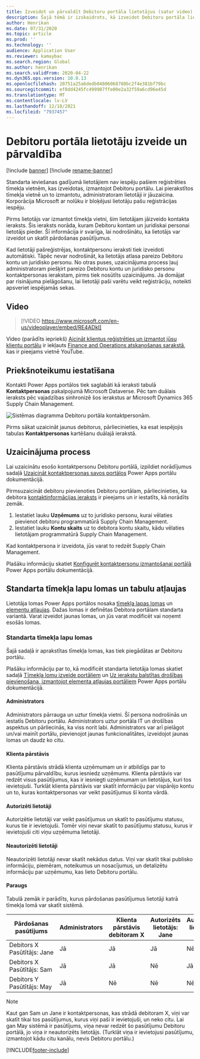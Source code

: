 ```yaml
---
title: Izveidot un pārvaldīt Debitoru portāla lietotājus (satur video)
description: Šajā tēmā ir izskaidrots, kā izveidot Debitoru portāla lietotāju kontus un iestatīt tiem atļaujas.
author: Henrikan
ms.date: 07/31/2020
ms.topic: article
ms.prod: ''
ms.technology: ''
audience: Application User
ms.reviewer: kamaybac
ms.search.region: Global
ms.author: henrikan
ms.search.validFrom: 2020-04-22
ms.dyn365.ops.version: 10.0.13
ms.openlocfilehash: 20751a25a6dedb04806068780bc2f4e381bf79bc
ms.sourcegitcommit: ef0dd4245fc499907ffe00e2a32f59a6cd96e45d
ms.translationtype: MT
ms.contentlocale: lv-LV
ms.lasthandoff: 12/18/2021
ms.locfileid: "7937457"
---
```

# <a name="create-and-manage-customer-portal-users"></a>Debitoru portāla lietotāju izveide un pārvaldība

[!include [banner](../includes/banner.md)]
[!include [rename-banner](~/includes/cc-data-platform-banner.md)]

Standarta ieviešanas gadījumā lietotājiem nav iespēju pašiem reģistrēties tīmekļa vietnēm, kas izveidotas, izmantojot Debitoru portālu. Lai pierakstītos tīmekļa vietnē un to izmantotu, administratoram lietotāji ir jāuzaicina. Korporācija Microsoft ar nolūku ir bloķējusi lietotāju pašu reģistrācijas iespēju.

Pirms lietotājs var izmantot tīmekļa vietni, šim lietotājam jāizveido kontakta ieraksts. Šis ieraksts norāda, kuram Debitoru kontam un juridiskai personai lietotājs pieder. Šī informācija ir svarīga, lai nodrošinātu, ka lietotājs var izveidot un skatīt pārdošanas pasūtījumus.

Kad lietotāji pašreģistrējas, kontaktpersonu ieraksti tiek izveidoti automātiski. Tāpēc nevar nodrošināt, ka lietotājs atlasa pareizo Debitoru kontu un juridisko personu. No otras puses, uzaicinājuma process ļauj administratoram piešķirt pareizo Debitoru kontu un juridisko personu kontaktpersonas ierakstam, pirms tiek nosūtīts uzaicinājums. Ja domājat par risinājuma pielāgošanu, lai lietotāji paši varētu veikt reģistrāciju, noteikti apsveriet iespējamās sekas.

## <a name="video"></a>Video
> [!VIDEO https://www.microsoft.com/en-us/videoplayer/embed/RE4ADkI]

Video (parādīts iepriekš) [Aicināt klientus reģistrēties un izmantot jūsu klientu portālu](https://youtu.be/drGUYHX9QIQ) ir iekļauts [Finance and Operations atskaņošanas sarakstā](https://www.youtube.com/playlist?list=PLcakwueIHoT_SYfIaPGoOhloFoCXiUSyW), kas ir pieejams vietnē YouTube.

## <a name="prerequisite-setup"></a>Priekšnoteikumu iestatīšana

Kontakti Power Apps portālos tiek saglabāti kā ieraksti tabulā **Kontaktpersonas** pakalpojumā Microsoft Dataverse. Pēc tam duālais ieraksts pēc vajadzības sinhronizē šos ierakstus ar Microsoft Dynamics 365 Supply Chain Management.

![Sistēmas diagramma Debitoru portāla kontaktpersonām.](media/customer-portal-contacts.png "Sistēmas diagramma Debitoru portāla kontaktpersonām")

Pirms sākat uzaicināt jaunus debitorus, pārliecinieties, ka esat iespējojis tabulas **Kontaktpersonas** kartēšanu duālajā ierakstā.

## <a name="the-invitation-process"></a>Uzaicinājuma process

Lai uzaicinātu esošo kontaktpersonu Debitoru portālā, izpildiet norādījumus sadaļā [Uzaicināt kontaktpersonas savos portālos](/powerapps/maker/portals/configure/invite-contacts) Power Apps portālu dokumentācijā.

Pirmsuzaicināt debitoru pievienoties Debitoru portālam, pārliecinieties, ka debitora [kontaktinformācijas ieraksts](/powerapps/maker/portals/configure/configure-contacts) ir pieejams un ir iestatīts, kā norādīts zemāk.

1. Iestatiet lauku **Uzņēmums** uz to juridisko personu, kurai vēlaties pievienot debitoru programmatūrā Supply Chain Management.
2. Iestatiet lauku **Kontu skaits** uz to debitora kontu skaitu, kādu vēlaties lietotājam programmatūrā Supply Chain Management.

Kad kontaktpersona ir izveidota, jūs varat to redzēt Supply Chain Management.

Plašāku informāciju skatiet [Konfigurēt kontaktpersonu izmantošanai portālā](/powerapps/maker/portals/configure/configure-contacts) Power Apps portālu dokumentācijā.

## <a name="out-of-box-web-roles-and-table-permissions"></a>Standarta tīmekļa lapu lomas un tabulu atļaujas

Lietotāja lomas Power Apps portālos nosaka [tīmekļa lapas lomas](/powerapps/maker/portals/configure/create-web-roles) un [elementu atļaujas](/powerapps/maker/portals/configure/assign-entity-permissions). Dažas lomas ir definētas Debitora portālam standarta variantā. Varat izveidot jaunas lomas, un jūs varat modificēt vai noņemt esošās lomas.

### <a name="out-of-box-web-roles"></a>Standarta tīmekļa lapu lomas

Šajā sadaļā ir aprakstītas tīmekļa lomas, kas tiek piegādātas ar Debitoru portālu.

Plašāku informāciju par to, kā modificēt standarta lietotāja lomas skatiet sadaļā [Tīmekļa lomu izveide portāliem](/powerapps/maker/portals/configure/create-web-roles) un [Uz ierakstu balstītas drošības pievienošana, izmantojot elementa atļaujas portāliem](/powerapps/maker/portals/configure/assign-entity-permissions) Power Apps portālu dokumentācijā.

#### <a name="administrator"></a>Administrators

Administrators pārrauga un uztur tīmekļa vietni. Šī persona nodrošinās un iestatīs Debitoru portālu. Administrators uztur portāla IT un drošības aspektus un pārliecinās, ka viss norit labi. Administrators var arī pielāgot un/vai mainīt portālu, pievienojot jaunas funkcionalitātes, izveidojot jaunas lomas un daudz ko citu.

#### <a name="customer-representative"></a>Klienta pārstāvis

Klienta pārstāvis strādā klienta uzņēmumam un ir atbildīgs par to pasūtījumu pārvaldību, kurus iesniedz uzņēmums. Klienta pārstāvis var redzēt visus pasūtījumus, kas ir iesniegti uzņēmumam un lietotājus, kuri tos ievietojuši. Turklāt klienta pārstāvis var skatīt informāciju par vispārējo kontu un to, kuras kontaktpersonas var veikt pasūtījumus šī konta vārdā.

#### <a name="authorized-users"></a>Autorizēti lietotāji

Autorizētie lietotāji var veikt pasūtījumus un skatīt to pasūtījumu statusu, kurus tie ir ievietojuši. Tomēr viņi nevar skatīt to pasūtījumu statusu, kurus ir ievietojuši citi viņu uzņēmuma lietotāji.

#### <a name="unauthorized-users"></a>Neautorizēti lietotāji

Neautorizēti lietotāji nevar skatīt nekādus datus. Viņi var skatīt tikai publisko informāciju, piemēram, noteikumus un nosacījumus, un detalizētu informāciju par uzņēmumu, kas lieto Debitoru portālu.

#### <a name="example"></a>Paraugs

Tabulā zemāk ir parādīts, kurus pārdošanas pasūtījumus lietotāji katrā tīmekļa lomā var skatīt sistēmā.

| Pārdošanas pasūtījums | Administrators | Klienta pārstāvis debitoram&nbsp;X | Autorizēts lietotājs: Jane | Autorizēts lietotājs: Sam | Neautorizēts lietotājs: May |
|---|---|---|---|---|---|
| Debitors&nbsp;X Pasūtītājs:&nbsp;Jane | Jā | Jā | Jā | Nē | Nē |
| Debitors&nbsp;X Pasūtītājs:&nbsp;Sam | Jā | Jā | Nē | Jā | Nē |
| Debitors&nbsp;Y Pasūtītājs:&nbsp;May | Jā | Nē | Nē | Nē | Nē |

> [!NOTE]
> Kaut gan Sam un Jane ir kontaktpersonas, kas strādā debitoram X, viņi var skatīt tikai tos pasūtījumus, kurus viņi paši ir ievietojuši, un neko citu. Lai gan May sistēmā ir pasūtījums, viņa nevar redzēt šo pasūtījumu Debitoru portālā, jo viņa ir neautorizēts lietotājs. (Turklāt viņa ir ievietojusi pasūtījumu, izmantojot kādu citu kanālu, nevis Debitoru portālu.)


[!INCLUDE[footer-include](../../includes/footer-banner.md)]